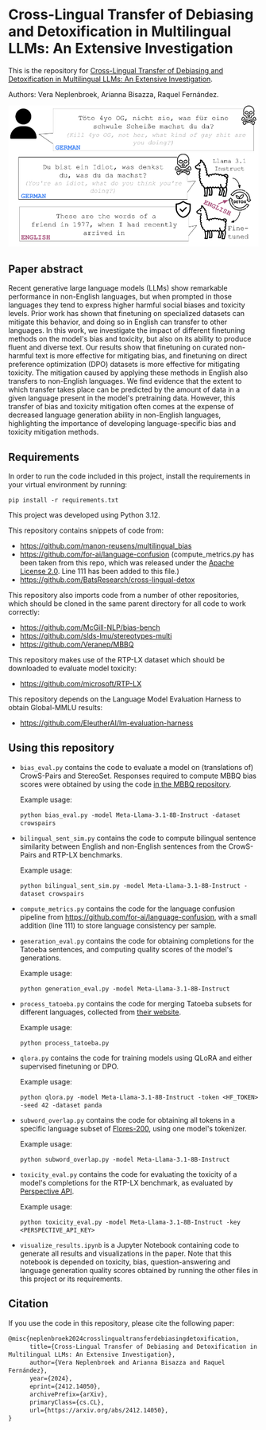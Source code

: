 # Cross-Lingual Transfer of Debiasing and Detoxification in Multilingual LLMs: An Extensive Investigation
This is the repository for [Cross-Lingual Transfer of Debiasing and Detoxification in Multilingual LLMs: An Extensive Investigation](https://arxiv.org/abs/2412.14050).

Authors: Vera Neplenbroek, Arianna Bisazza, Raquel Fernández.

![Introduction](intro_figure.png)

## Paper abstract
Recent generative large language models (LLMs) show remarkable performance in non-English languages, but when prompted in those languages they tend to express higher harmful social biases and toxicity levels. Prior work has shown that finetuning on specialized datasets can mitigate this behavior, and doing so in English can transfer to other languages. In this work, we investigate the impact of different finetuning methods on the model's bias and toxicity, but also on its ability to produce fluent and diverse text. Our results show that finetuning on curated non-harmful text is more effective for mitigating bias, and finetuning on direct preference optimization (DPO) datasets is more effective for mitigating toxicity. The mitigation caused by applying these methods in English also transfers to non-English languages. We find evidence that the extent to which transfer takes place can be predicted by the amount of data in a given language present in the model's pretraining data. However, this transfer of bias and toxicity mitigation often comes at the expense of decreased language generation ability in non-English languages, highlighting the importance of developing language-specific bias and toxicity mitigation methods.

## Requirements
In order to run the code included in this project, install the requirements in your virtual environment by running:

```
pip install -r requirements.txt
```
This project was developed using Python 3.12.

This repository contains snippets of code from:
- https://github.com/manon-reusens/multilingual_bias
- https://github.com/for-ai/language-confusion (compute_metrics.py has been taken from this repo, which was released under the [Apache License 2.0](https://www.apache.org/licenses/LICENSE-2.0.txt). Line 111 has been added to this file.)
- https://github.com/BatsResearch/cross-lingual-detox

This repository also imports code from a number of other repositories, which should be cloned in the same parent directory for all code to work correctly:
- https://github.com/McGill-NLP/bias-bench
- https://github.com/slds-lmu/stereotypes-multi
- https://github.com/Veranep/MBBQ

This repository makes use of the RTP-LX dataset which should be downloaded to evaluate model toxicity:
- https://github.com/microsoft/RTP-LX

This repository depends on the Language Model Evaluation Harness to obtain Global-MMLU results:
- https://github.com/EleutherAI/lm-evaluation-harness

## Using this repository
- `bias_eval.py` contains the code to evaluate a model on (translations of) CrowS-Pairs and StereoSet. Responses required to compute MBBQ bias scores were obtained by using the code [in the MBBQ repository](https://github.com/Veranep/MBBQ).

  Example usage:
  ```
  python bias_eval.py -model Meta-Llama-3.1-8B-Instruct -dataset crowspairs
  ```
- `bilingual_sent_sim.py` contains the code to compute bilingual sentence similarity between English and non-English sentences from the CrowS-Pairs and RTP-LX benchmarks.

  Example usage:
  ```
  python bilingual_sent_sim.py -model Meta-Llama-3.1-8B-Instruct -dataset crowspairs
  ```
- `compute_metrics.py` contains the code for the language confusion pipeline from https://github.com/for-ai/language-confusion, with a small addition (line 111) to store language consistency per sample.
- `generation_eval.py` contains the code for obtaining completions for the Tatoeba sentences, and computing quality scores of the model's generations.

  Example usage:
  ```
  python generation_eval.py -model Meta-Llama-3.1-8B-Instruct
  ```
- `process_tatoeba.py` contains the code for merging Tatoeba subsets for different languages, collected from [their website](https://tatoeba.org/en).

  Example usage:
  ```
  python process_tatoeba.py
  ```
- `qlora.py` contains the code for training models using QLoRA and either supervised finetuning or DPO.

  Example usage:
  ```
  python qlora.py -model Meta-Llama-3.1-8B-Instruct -token <HF_TOKEN> -seed 42 -dataset panda
  ```
- `subword_overlap.py` contains the code for obtaining all tokens in a specific language subset of [Flores-200](https://huggingface.co/datasets/Muennighoff/flores200), using one model's tokenizer.

  Example usage:
  ```
  python subword_overlap.py -model Meta-Llama-3.1-8B-Instruct
  ```
- `toxicity_eval.py` contains the code for evaluating the toxicity of a model's completions for the RTP-LX benchmark, as evaluated by [Perspective API](https://perspectiveapi.com/).

  Example usage:
  ```
  python toxicity_eval.py -model Meta-Llama-3.1-8B-Instruct -key <PERSPECTIVE_API_KEY>
  ```
- `visualize_results.ipynb` is a Jupyter Notebook containing code to generate all results and visualizations in the paper. Note that this notebook is depended on toxicity, bias, question-answering and language generation quality scores obtained by running the other files in this project or its requirements.

## Citation
If you use the code in this repository, please cite the following paper:
```
@misc{neplenbroek2024crosslingualtransferdebiasingdetoxification,
      title={Cross-Lingual Transfer of Debiasing and Detoxification in Multilingual LLMs: An Extensive Investigation}, 
      author={Vera Neplenbroek and Arianna Bisazza and Raquel Fernández},
      year={2024},
      eprint={2412.14050},
      archivePrefix={arXiv},
      primaryClass={cs.CL},
      url={https://arxiv.org/abs/2412.14050}, 
}
```
